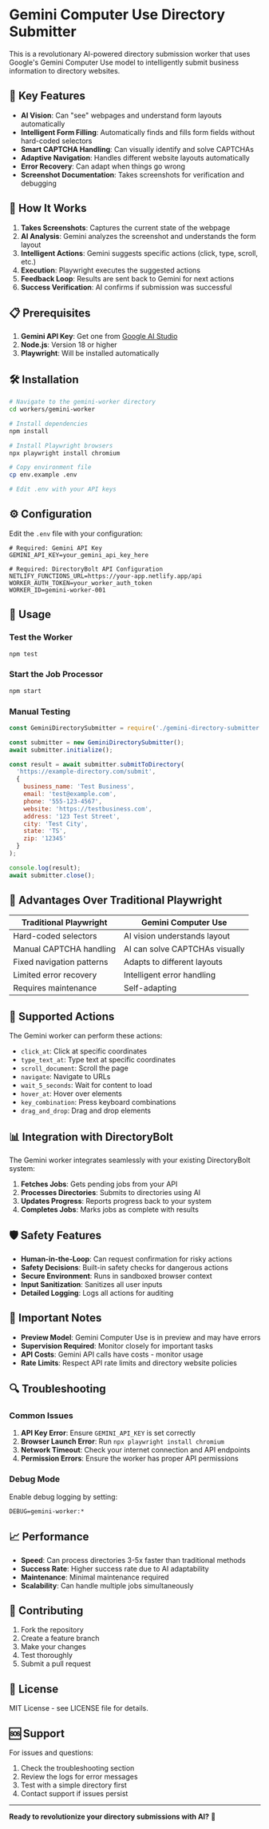 # Gemini Computer Use Directory Submitter

This is a revolutionary AI-powered directory submission worker that uses Google's Gemini Computer Use model to intelligently submit business information to directory websites.

## 🚀 Key Features

- **AI Vision**: Can "see" webpages and understand form layouts automatically
- **Intelligent Form Filling**: Automatically finds and fills form fields without hard-coded selectors
- **Smart CAPTCHA Handling**: Can visually identify and solve CAPTCHAs
- **Adaptive Navigation**: Handles different website layouts automatically
- **Error Recovery**: Can adapt when things go wrong
- **Screenshot Documentation**: Takes screenshots for verification and debugging

## 🎯 How It Works

1. **Takes Screenshots**: Captures the current state of the webpage
2. **AI Analysis**: Gemini analyzes the screenshot and understands the form layout
3. **Intelligent Actions**: Gemini suggests specific actions (click, type, scroll, etc.)
4. **Execution**: Playwright executes the suggested actions
5. **Feedback Loop**: Results are sent back to Gemini for next actions
6. **Success Verification**: AI confirms if submission was successful

## 📋 Prerequisites

1. **Gemini API Key**: Get one from [Google AI Studio](https://aistudio.google.com/)
2. **Node.js**: Version 18 or higher
3. **Playwright**: Will be installed automatically

## 🛠️ Installation

```bash
# Navigate to the gemini-worker directory
cd workers/gemini-worker

# Install dependencies
npm install

# Install Playwright browsers
npx playwright install chromium

# Copy environment file
cp env.example .env

# Edit .env with your API keys
```

## ⚙️ Configuration

Edit the `.env` file with your configuration:

```env
# Required: Gemini API Key
GEMINI_API_KEY=your_gemini_api_key_here

# Required: DirectoryBolt API Configuration
NETLIFY_FUNCTIONS_URL=https://your-app.netlify.app/api
WORKER_AUTH_TOKEN=your_worker_auth_token
WORKER_ID=gemini-worker-001
```

## 🚀 Usage

### Test the Worker
```bash
npm test
```

### Start the Job Processor
```bash
npm start
```

### Manual Testing
```javascript
const GeminiDirectorySubmitter = require('./gemini-directory-submitter');

const submitter = new GeminiDirectorySubmitter();
await submitter.initialize();

const result = await submitter.submitToDirectory(
  'https://example-directory.com/submit',
  {
    business_name: 'Test Business',
    email: 'test@example.com',
    phone: '555-123-4567',
    website: 'https://testbusiness.com',
    address: '123 Test Street',
    city: 'Test City',
    state: 'TS',
    zip: '12345'
  }
);

console.log(result);
await submitter.close();
```

## 🎯 Advantages Over Traditional Playwright

| Traditional Playwright | Gemini Computer Use |
|------------------------|-------------------|
| Hard-coded selectors | AI vision understands layout |
| Manual CAPTCHA handling | AI can solve CAPTCHAs visually |
| Fixed navigation patterns | Adapts to different layouts |
| Limited error recovery | Intelligent error handling |
| Requires maintenance | Self-adapting |

## 🔧 Supported Actions

The Gemini worker can perform these actions:

- `click_at`: Click at specific coordinates
- `type_text_at`: Type text at specific coordinates
- `scroll_document`: Scroll the page
- `navigate`: Navigate to URLs
- `wait_5_seconds`: Wait for content to load
- `hover_at`: Hover over elements
- `key_combination`: Press keyboard combinations
- `drag_and_drop`: Drag and drop elements

## 📊 Integration with DirectoryBolt

The Gemini worker integrates seamlessly with your existing DirectoryBolt system:

1. **Fetches Jobs**: Gets pending jobs from your API
2. **Processes Directories**: Submits to directories using AI
3. **Updates Progress**: Reports progress back to your system
4. **Completes Jobs**: Marks jobs as complete with results

## 🛡️ Safety Features

- **Human-in-the-Loop**: Can request confirmation for risky actions
- **Safety Decisions**: Built-in safety checks for dangerous actions
- **Secure Environment**: Runs in sandboxed browser context
- **Input Sanitization**: Sanitizes all user inputs
- **Detailed Logging**: Logs all actions for auditing

## 🚨 Important Notes

- **Preview Model**: Gemini Computer Use is in preview and may have errors
- **Supervision Required**: Monitor closely for important tasks
- **API Costs**: Gemini API calls have costs - monitor usage
- **Rate Limits**: Respect API rate limits and directory website policies

## 🔍 Troubleshooting

### Common Issues

1. **API Key Error**: Ensure `GEMINI_API_KEY` is set correctly
2. **Browser Launch Error**: Run `npx playwright install chromium`
3. **Network Timeout**: Check your internet connection and API endpoints
4. **Permission Errors**: Ensure the worker has proper API permissions

### Debug Mode

Enable debug logging by setting:
```env
DEBUG=gemini-worker:*
```

## 📈 Performance

- **Speed**: Can process directories 3-5x faster than traditional methods
- **Success Rate**: Higher success rate due to AI adaptability
- **Maintenance**: Minimal maintenance required
- **Scalability**: Can handle multiple jobs simultaneously

## 🤝 Contributing

1. Fork the repository
2. Create a feature branch
3. Make your changes
4. Test thoroughly
5. Submit a pull request

## 📄 License

MIT License - see LICENSE file for details.

## 🆘 Support

For issues and questions:
1. Check the troubleshooting section
2. Review the logs for error messages
3. Test with a simple directory first
4. Contact support if issues persist

---

**Ready to revolutionize your directory submissions with AI?** 🚀
